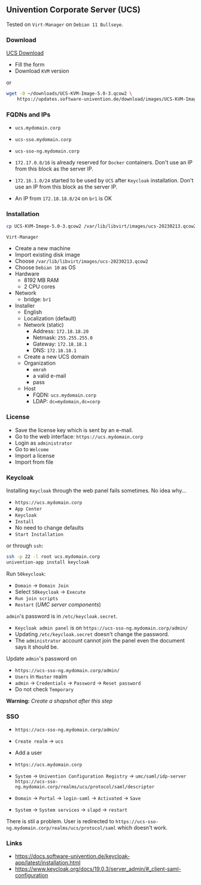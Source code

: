 ## Univention Corporate Server (UCS)

Tested on `Virt-Manager` on `Debian 11 Bullseye`.

### Download

[UCS Download](https://www.univention.com/downloads/download-ucs/)

- Fill the form
- Download `KVM` version

or

```bash
wget -O ~/downloads/UCS-KVM-Image-5.0-3.qcow2 \
    https://updates.software-univention.de/download/images/UCS-KVM-Image.qcow2
```

### FQDNs and IPs

- `ucs.mydomain.corp`
- `ucs-sso.mydomain.corp`
- `ucs-sso-ng.mydomain.corp`

- `172.17.0.0/16` is already reserved for `Docker` containers. Don't use an IP
  from this block as the server IP.
- `172.16.1.0/24` started to be used by `UCS` after `Keycloak` installation.
  Don't use an IP from this block as the server IP.
- An IP from `172.18.18.0/24` on `br1` is OK

### Installation

```bash
cp UCS-KVM-Image-5.0-3.qcow2 /var/lib/libvirt/images/ucs-20230213.qcow2
```

`Virt-Manager`

- Create a new machine
- Import existing disk image
- Choose `/var/lib/libvirt/images/ucs-20230213.qcow2`
- Choose `Debian 10` as OS
- Hardware
  - 8192 MB RAM
  - 2 CPU cores
- Network
  - bridge: `br1`
- Installer
  - English
  - Localization (default)
  - Network (static)
    - Address: `172.18.18.20`
    - Netmask: `255.255.255.0`
    - Gateway: `172.18.18.1`
    - DNS: `172.18.18.1`
  - Create a new UCS domain
  - Organization
    - `emrah`
    - a valid e-mail
    - pass
  - Host
    - FQDN: `ucs.mydomain.corp`
    - LDAP: `dc=mydomain,dc=corp`

### License

- Save the license key which is sent by an e-mail.
- Go to the web interface: `https://ucs.mydomain.corp`
- Login as `administrator`
- Go to `Welcome`
- Import a license
- Import from file

### Keycloak

Installing `Keycloak` through the web panel fails sometimes. No idea why...

- `https://ucs.mydomain.corp`
- `App Center`
- `Keycloak`
- `Install`
- No need to change defaults
- `Start Installation`

or through `ssh`:

```bash
ssh -p 22 -l root ucs.mydomain.corp
univention-app install keycloak
```

Run `50keycloak`:

- `Domain` -> `Domain Join`
- Select `50keycloak` -> `Execute`
- `Run join scripts`
- `Restart` (_UMC server components_)

`admin`'s password is in `/etc/keycloak.secret`.

- `Keycloak admin panel` is on `https://ucs-sso-ng.mydomain.corp/admin/`
- Updating `/etc/keycloak.secret` doesn't change the password.
- The `administrator` account cannot join the panel even the document says it
  should be.

Update `admin`'s password on

- `https://ucs-sso-ng.mydomain.corp/admin/`
- `Users` in `Master` realm
- `admin` -> `Credentials` -> `Password` -> `Reset password`
- Do not check `Temporary`

**Warning:** _Create a shapshot after this step_

### SSO

- `https://ucs-sso-ng.mydomain.corp/admin/`
- `Create realm` -> `ucs`
- Add a user

- `https://ucs.mydomain.corp`
- `System` -> `Univention Configuration Registry` -> `umc/saml/idp-server`\
  `https://ucs-sso-ng.mydomain.corp/realms/ucs/protocol/saml/descriptor`
- `Domain` -> `Portal` -> `login-saml` -> `Activated` -> `Save`
- `System` -> `System services` -> `slapd` -> `restart`

There is stil a problem. User is redirected to
`https://ucs-sso-ng.mydomain.corp/realms/ucs/protocol/saml` which doesn't work.

### Links

- https://docs.software-univention.de/keycloak-app/latest/installation.html
- https://www.keycloak.org/docs/19.0.3/server_admin/#_client-saml-configuration
